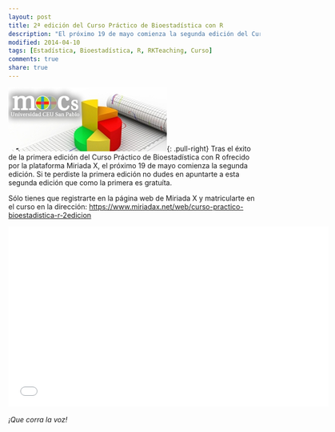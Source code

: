 ```yaml
---
layout: post
title: 2ª edición del Curso Práctico de Bioestadística con R
description: "El próximo 19 de mayo comienza la segunda edición del Curso Práctico de Bioestadística con R en la plataforma Miriada X."
modified: 2014-04-10
tags: [Estadística, Bioestadística, R, RKTeaching, Curso]
comments: true
share: true
---
```


![Salida RKTeaching](/images/curso_bioestadistica_miriadax.jpg){: .pull-right} Tras el éxito de la primera edición del Curso Práctico de Bioestadística con R ofrecido por la plataforma Miriada X, el próximo 19 de mayo comienza la segunda edición.
Si te perdiste la primera edición no dudes en apuntarte a esta segunda edición que como la primera es gratuíta. 

Sólo tienes que registrarte en la página web de Miriada X y matricularte en el curso en la dirección: <https://www.miriadax.net/web/curso-practico-bioestadistica-r-2edicion>

<iframe src="//www.youtube.com/embed/BTFOsbzInZo" width="640" height="360" frameborder="0"> </iframe>

*¡Que corra la voz!* 